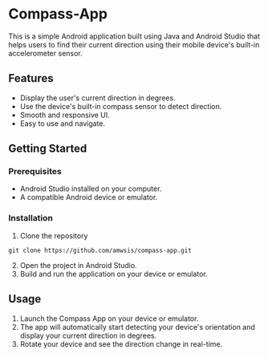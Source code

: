 # Compass-App

This is a simple Android application built using Java and Android Studio that helps users to find their current direction using their mobile device's built-in accelerometer sensor.

## Features

- Display the user's current direction in degrees.
- Use the device's built-in compass sensor to detect direction.
- Smooth and responsive UI.
- Easy to use and navigate.

## Getting Started

### Prerequisites
- Android Studio installed on your computer.
- A compatible Android device or emulator.

### Installation

1. Clone the repository

```
git clone https://github.com/amwsis/compass-app.git
```
2. Open the project in Android Studio.
3. Build and run the application on your device or emulator.

## Usage
1. Launch the Compass App on your device or emulator.
2. The app will automatically start detecting your device's orientation and display your current direction in degrees.
3. Rotate your device and see the direction change in real-time.
